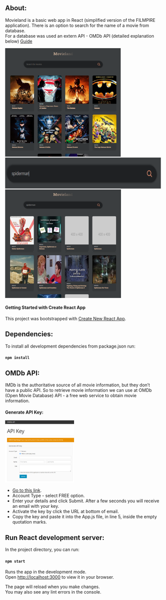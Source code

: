 ## About:

Movieland is a basic web app in React (simplified version of the FILMPIRE application).
There is an option to search for the name of a movie from database.\
For a database was used an extern API - OMDb API (detailed explanation below)
[Guide](https://www.youtube.com/watch?v=b9eMGE7QtTk&ab_channel=JavaScriptMastery)

<img src="/public/1.png" style="height: 350px;">
<img src="/public/2.png" style="height: 100px;">
<img src="/public/3.png" style="height: 350px;">

#### Getting Started with Create React App

This project was bootstrapped with [Create New React App](https://reactjs.org/docs/create-a-new-react-app.html).

## Dependencies:

To install all development dependencies from package.json run:

#### `npm install`

## OMDb API:

IMDb is the authoritative source of all movie information, but they don’t have a public API. So to retrieve movie information we can use at OMDb (Open Movie Database) API - a free web service to obtain movie information.

#### Generate API Key:

<img src="/public/4.png" style="height: 200px;">

- [Go to this link](https://www.omdbapi.com/apikey.aspx).
- Account Type - select FREE option.
- Enter your details and click Submit. After a few seconds you will receive an email with your key.
- Activate the key by click the URL at bottom of email.
- Copy the key and paste it into the App.js file, in line 5, inside the empty quotation marks.

## Run React development server:

In the project directory, you can run:

#### `npm start`

Runs the app in the development mode.\
Open [http://localhost:3000](http://localhost:3000) to view it in your browser.

The page will reload when you make changes.\
You may also see any lint errors in the console.
